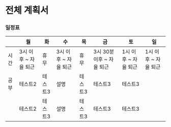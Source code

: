 # 전체 계획서
### 일정표

| |월|화|수|목|금|토|일|
|------|---|---|---|---|---|---|---|
|시간|3시 이후 ~ 자율 퇴근|휴무|3시 이후 ~ 자율 퇴근|휴무|3시 30분 이후 ~ 자율 퇴근|1시 이후 ~ 자율 퇴근|1시 이후 ~ 자율 퇴근|
|공부|테스트2|테스트3|설명|테스트3|테스트3|테스트3|
||테스트2|테스트3|설명|테스트3|테스트3|테스트3|
